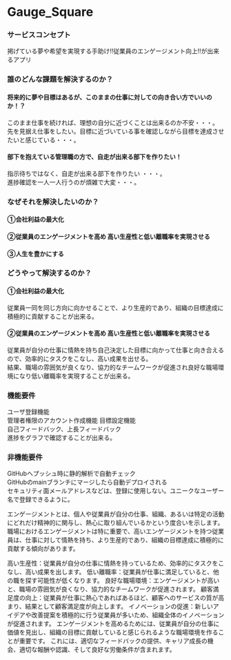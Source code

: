 # Gauge_Square

### サービスコンセプト
掲げている夢や希望を実現する手助け!!従業員のエンゲージメント向上!!が出来るアプリ

### 誰のどんな課題を解決するのか？
#### 将来的に夢や目標はあるが、このままの仕事に対しての向き合い方でいいのか！？ 
このまま仕事を続ければ、理想の自分に近づくことは出来るのか不安・・・。  
先を見据え仕事をしたい。目標に近づいている事を確認しながら目標を達成させたいと感じている・・・。  
#### 部下を抱えている管理職の方で、自走が出来る部下を作りたい！
指示待ちではなく、自走が出来る部下を作りたい ・・・。  
進捗確認を一人一人行うのが煩雑で大変・・・。

### なぜそれを解決したいのか？
#### ①会社利益の最大化
#### ②従業員のエンゲージメントを高め 高い生産性と低い離職率を実現させる
#### ③人生を豊かにする


### どうやって解決するのか？
#### ①会社利益の最大化
従業員一同を同じ方向に向かせることで、より生産的であり、組織の目標達成に積極的に貢献することが出来る。
#### ②従業員のエンゲージメントを高め 高い生産性と低い離職率を実現させる
従業員が自分の仕事に情熱を持ち自己決定した目標に向かって仕事と向き合えるので、効率的にタスクをこなし、高い成果を出せる。  
結果、職場の雰囲気が良くなり、協力的なチームワークが促進され良好な職場環境になり低い離職率を実現することが出来る。
### 機能要件
ユーザ登録機能  
管理者権限のアカウント作成機能
目標設定機能  
自己フィードバック、上長フィードバック  
進捗をグラフで確認することが出来る。  

### 非機能要件
GitHubへプッシュ時に静的解析で自動チェック  
GitHubのmainブランチにマージしたら自動デプロイされる  
セキュリティ面メールアドレスなどは、登録に使用しない。ユニークなユーザー名で登録できるように。  

エンゲージメントとは、個人や従業員が自分の仕事、組織、あるいは特定の活動にどれだけ精神的に関与し、熱心に取り組んでいるかという度合いを示します。
職場におけるエンゲージメントは特に重要で、高いエンゲージメントを持つ従業員は、仕事に対して情熱を持ち、より生産的であり、組織の目標達成に積極的に貢献する傾向があります。

高い生産性：従業員が自分の仕事に情熱を持っているため、効率的にタスクをこなし、高い成果を出します。
低い離職率：従業員が仕事に満足していると、他の職を探す可能性が低くなります。
良好な職場環境：エンゲージメントが高いと、職場の雰囲気が良くなり、協力的なチームワークが促進されます。
顧客満足度の向上：従業員が仕事に熱心であればあるほど、顧客へのサービスの質が高まり、結果として顧客満足度が向上します。
イノベーションの促進：新しいアイデアや改善提案を積極的に行う従業員が多いため、組織全体のイノベーションが促進されます。
エンゲージメントを高めるためには、従業員が自分の仕事に価値を見出し、組織の目標に貢献していると感じられるような職場環境を作ることが重要です。
これには、適切なフィードバックの提供、キャリア成長の機会、適切な報酬や認識、そして良好な労働条件が含まれます。
